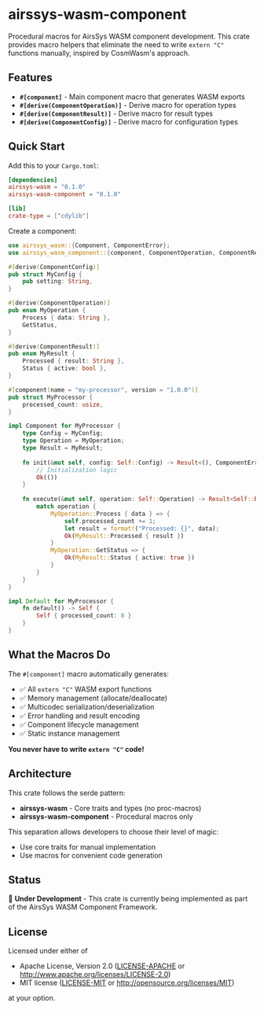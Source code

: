 # airssys-wasm-component

Procedural macros for AirsSys WASM component development. This crate provides macro helpers that eliminate the need to write `extern "C"` functions manually, inspired by CosmWasm's approach.

## Features

- **`#[component]`** - Main component macro that generates WASM exports
- **`#[derive(ComponentOperation)]`** - Derive macro for operation types
- **`#[derive(ComponentResult)]`** - Derive macro for result types  
- **`#[derive(ComponentConfig)]`** - Derive macro for configuration types

## Quick Start

Add this to your `Cargo.toml`:

```toml
[dependencies]
airssys-wasm = "0.1.0"
airssys-wasm-component = "0.1.0"

[lib]
crate-type = ["cdylib"]
```

Create a component:

```rust
use airssys_wasm::{Component, ComponentError};
use airssys_wasm_component::{component, ComponentOperation, ComponentResult, ComponentConfig};

#[derive(ComponentConfig)]
pub struct MyConfig {
    pub setting: String,
}

#[derive(ComponentOperation)]
pub enum MyOperation {
    Process { data: String },
    GetStatus,
}

#[derive(ComponentResult)]
pub enum MyResult {
    Processed { result: String },
    Status { active: bool },
}

#[component(name = "my-processor", version = "1.0.0")]
pub struct MyProcessor {
    processed_count: usize,
}

impl Component for MyProcessor {
    type Config = MyConfig;
    type Operation = MyOperation;
    type Result = MyResult;
    
    fn init(&mut self, config: Self::Config) -> Result<(), ComponentError> {
        // Initialization logic
        Ok(())
    }
    
    fn execute(&mut self, operation: Self::Operation) -> Result<Self::Result, ComponentError> {
        match operation {
            MyOperation::Process { data } => {
                self.processed_count += 1;
                let result = format!("Processed: {}", data);
                Ok(MyResult::Processed { result })
            }
            MyOperation::GetStatus => {
                Ok(MyResult::Status { active: true })
            }
        }
    }
}

impl Default for MyProcessor {
    fn default() -> Self {
        Self { processed_count: 0 }
    }
}
```

## What the Macros Do

The `#[component]` macro automatically generates:

- ✅ All `extern "C"` WASM export functions
- ✅ Memory management (allocate/deallocate)
- ✅ Multicodec serialization/deserialization
- ✅ Error handling and result encoding
- ✅ Component lifecycle management
- ✅ Static instance management

**You never have to write `extern "C"` code!**

## Architecture

This crate follows the serde pattern:

- **airssys-wasm** - Core traits and types (no proc-macros)
- **airssys-wasm-component** - Procedural macros only

This separation allows developers to choose their level of magic:
- Use core traits for manual implementation
- Use macros for convenient code generation

## Status

🚧 **Under Development** - This crate is currently being implemented as part of the AirsSys WASM Component Framework.

## License

Licensed under either of

- Apache License, Version 2.0 ([LICENSE-APACHE](LICENSE-APACHE) or http://www.apache.org/licenses/LICENSE-2.0)
- MIT license ([LICENSE-MIT](LICENSE-MIT) or http://opensource.org/licenses/MIT)

at your option.